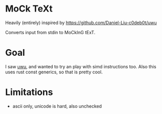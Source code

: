 # MoCk TeXt
Heavily (entirely) inspired by https://github.com/Daniel-Liu-c0deb0t/uwu

Converts input from stdin to MoCkInG tExT.

# Goal
I saw [uwu](https://github.com/Daniel-Liu-c0deb0t/uwu), and wanted to try an
play with simd instructions too. Also this uses rust const generics, so that is
pretty cool.


# Limitations
- ascii only, unicode is hard, also unchecked
